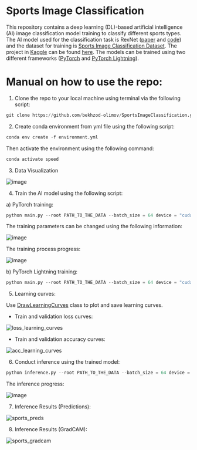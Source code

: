 # Sports Image Classification

This repository contains a deep learning (DL)-based artificial intelligence (AI) image classification model training to classify different sports types. The AI model used for the classification task is RexNet ([paper](https://arxiv.org/pdf/2007.00992.pdf) and [code](https://github.com/clovaai/rexnet)) and the dataset for training is [Sports Image Classification Dataset](https://www.kaggle.com/datasets/sidharkal/sports-image-classification). The project in [Kaggle](https://www.kaggle.com/) can be found [here](https://www.kaggle.com/code/killa92/sports-classification-pytorch-98-accuracy). The models can be trained using two different frameworks ([PyTorch](https://pytorch.org/) and [PyTorch Lightning](https://lightning.ai/)).

# Manual on how to use the repo:

1. Clone the repo to your local machine using terminal via the following script:

```python
git clone https://github.com/bekhzod-olimov/SportsImageClassification.git
```

2. Create conda environment from yml file using the following script:
```python
conda env create -f environment.yml
```
Then activate the environment using the following command:
```python
conda activate speed
```

3. Data Visualization

![image](https://github.com/bekhzod-olimov/SportsImageClassification/assets/50166164/6035063c-e7dd-4fd5-a388-8a9251d2de05)

4. Train the AI model using the following script:

a) PyTorch training:

```python
python main.py --root PATH_TO_THE_DATA --batch_size = 64 device = "cuda:0" --train_framework "py"
```
The training parameters can be changed using the following information:

![image](https://github.com/bekhzod-olimov/SportsImageClassification/assets/50166164/d6ef5b40-b792-4654-ae23-f1259a01c7f7)

The training process progress:

![image](https://github.com/bekhzod-olimov/SportsImageClassification/assets/50166164/7a142c81-9f78-4348-a1ff-8efc5d01e7b9)

b) PyTorch Lightning training:

```python
python main.py --root PATH_TO_THE_DATA --batch_size = 64 device = "cuda:0" --train_framework "pl"
```

5. Learning curves:
   
Use [DrawLearningCurves](https://github.com/bekhzod-olimov/SportsImageClassification/blob/266aa4f15aef5ea5887e228c1b85ab7c4627047f/main.py#L56) class to plot and save learning curves.

* Train and validation loss curves:
  
![loss_learning_curves](https://github.com/bekhzod-olimov/SportsImageClassification/assets/50166164/f1d20ff2-62bf-4514-af00-e5b5a225f57a)

* Train and validation accuracy curves:
  
![acc_learning_curves](https://github.com/bekhzod-olimov/SportsImageClassification/assets/50166164/ca0b9c2f-94cf-4d1e-bb53-c39d9aeb335b)

6. Conduct inference using the trained model:
```python
python inference.py --root PATH_TO_THE_DATA --batch_size = 64 device = "cuda:0"
```

The inference progress:

![image](https://github.com/bekhzod-olimov/SportsImageClassification/assets/50166164/4885b0a0-91f6-452f-b9d2-39e336750d20)

7. Inference Results (Predictions):

![sports_preds](https://github.com/bekhzod-olimov/SportsImageClassification/assets/50166164/317e28a8-1e85-447d-8ed4-f3b41c880ca7)

8. Inference Results (GradCAM):
   
![sports_gradcam](https://github.com/bekhzod-olimov/SportsImageClassification/assets/50166164/b3007af6-4880-48b4-b490-6462a545402f)
